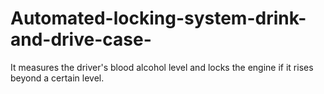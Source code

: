 # Automated-locking-system-drink-and-drive-case-
It measures the driver's blood alcohol level and locks the engine if it rises beyond a certain level.
